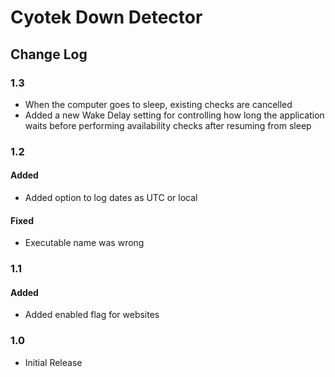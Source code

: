 Cyotek Down Detector
=====================

Change Log
----------

### 1.3

* When the computer goes to sleep, existing checks are cancelled
* Added a new Wake Delay setting for controlling how long the
  application waits before performing availability checks after
  resuming from sleep

### 1.2

#### Added

* Added option to log dates as UTC or local

#### Fixed

* Executable name was wrong

### 1.1

#### Added

* Added enabled flag for websites

### 1.0

* Initial Release
